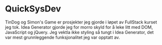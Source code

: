 # QuickSysDev

TinDog og Simon's Game er prosjekter jeg gjorde i løpet av FullStack kurset jeg tok.
Idea Generator gjorde jeg for morro skyld for å leke litt med DOM, JavaScript og jQuery.
Jeg vektla ikke styling så tungt i Idea Generator, det var mest grunnleggende funksjonalitet jeg var opptatt av.
